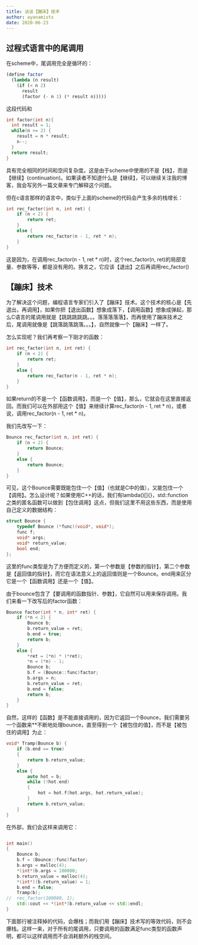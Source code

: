 ```yaml
---
title: 谈谈【蹦床】技术
author: ayanamists
date: 2020-06-23
---
```


## 过程式语言中的尾调用

在scheme中，尾调用完全是循环的：

```scheme
(define factor
  (lambda (n result)
    (if (< n 2)
      result
      (factor (- n 1) (* result n)))))
```

这段代码和

```c
int factor(int n){
  int result = 1;
  while(n >= 2) {
    result = n * result;
    n--;
  }
  return result;
}
```

具有完全相同的时间和空间复杂度。这是由于scheme中使用的不是【栈】，而是【继续】(continuation)。如果读者不知道什么是【继续】，可以继续关注我的博客，我会写另外一篇文章来专门解释这个问题。

但在c语言那样的语言中，类似于上面的scheme的代码会产生多余的栈增长：

```c
int rec_factor(int n, int ret) {
	if (n < 2) {
		return ret;
	}
	else {
		return rec_factor(n - 1, ret * n);
	}
}
```

这是因为，在调用rec_factor(n - 1, ret * n)时，这个rec_factor(n, ret)的局部变量、参数等等，都是没有用的。换言之，它应该【退出】之后再调用rec_factor()

## 【蹦床】技术

为了解决这个问题，编程语言专家们引入了【蹦床】技术。这个技术的核心是【先退出，再调用】，如果你把【退出函数】想象成落下，【调用函数】想象成弹起，那么C语言的尾调用就是【跳跳跳跳跳。。。落落落落落】，而再使用了蹦床技术之后，尾调用就像是【跳落跳落跳落。。。】，自然就像一个【蹦床】一样了。

怎么实现呢？我们再考察一下刚才的函数：

```c
int rec_factor(int n, int ret) {
	if (n < 2) {
		return ret;
	}
	else {
		return rec_factor(n - 1, ret * n);
	}
}
```

如果return的不是一个【函数调用】，而是一个【值】，那么，它就会在这里直接返回。而我们可以在外部用这个【值】来继续计算rec_factor(n - 1, ret * n)，或者说，调用rec_factor(n - 1, ret * n)。

我们先改写一下：

```c
Bounce rec_factor(int n, int ret) {
	if (n < 2) {
		return Bounce;
	}
	else {
		return Bounce;
	}
}
```

可见，这个Bounce需要既能包住一个【值】（也就是C中的值），又能包住一个【调用】。怎么设计呢？如果使用C++的话，我们有lambda()[]{}，std::function之类的匿名函数可以做到【包住调用】这点，但我们这里不用这些东西，而是使用自己定义的数据结构：

```c
struct Bounce {
	typedef Bounce (*func)(void*, void*);
	func f;
	void* args;
	void* return_value;
	bool end;
};
```

这里的func类型是为了方便而定义的，第一个参数是【参数的指针】，第二个参数是【返回值的指针】，而它在语法意义上的返回值则是一个Bounce。end用来区分它是一个【函数调用】还是一个【值】。

由于bounce包含了【要调用的函数指针、参数】，它自然可以用来保存调用。我们来看一下改写后的factor函数：

```c
Bounce factor(int * n, int* ret) {
	if (*n < 2) {
		Bounce b;
		b.return_value = ret;
		b.end = true;
		return b;
	}
	else {
		*ret = (*n) * (*ret);
		*n = (*n) - 1;
		Bounce b;
		b.f = (Bounce::func)factor;
		b.args = n;
		b.return_value = ret;
		b.end = false;
		return b;
	}
}
```

自然，这样的【函数】是不能直接调用的，因为它返回一个Bounce，我们需要另一个函数来**不断地处理bounce，直至得到一个【被包住的值】，而不是【被包住的调用】为止：

```c
void* Tramp(Bounce b) {
	if (b.end == true)
	{
		return b.return_value;
	}
	else {
		auto hot = b;
		while (!hot.end)
		{
			hot = hot.f(hot.args, hot.return_value);
		}
		return b.return_value;
	}
}
```

在外部，我们会这样来调用它：

```c++

int main()
{
	Bounce b;
	b.f = (Bounce::func)factor;
	b.args = malloc(4);
	*(int*)b.args = 100000;
	b.return_value = malloc(4);
	*(int*)(b.return_value) = 1;
	b.end = false;
	Tramp(b);
// 	rec_factor(100000, 1);
	std::cout << *(int*)b.return_value << std::endl;
}

```

下面那行被注释掉的代码，会爆栈；而我们用【蹦床】技术写的等效代码，则不会爆栈。这样一来，对于所有的尾调用，只要调用的函数满足func类型的函数声明，都可以这样调用而不会消耗额外的栈空间。